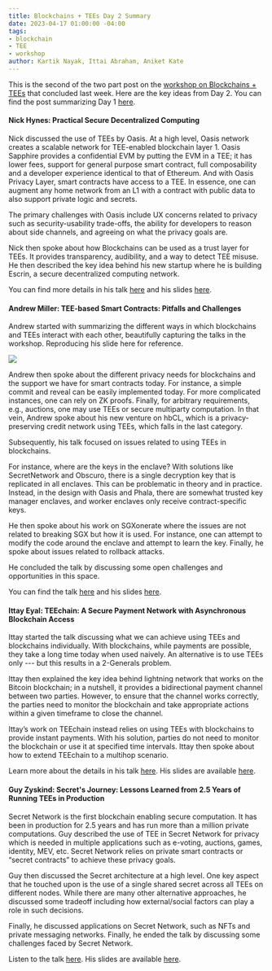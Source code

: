 ```yaml
---
title: Blockchains + TEEs Day 2 Summary
date: 2023-04-17 01:00:00 -04:00
tags:
- blockchain
- TEE
- workshop
author: Kartik Nayak, Ittai Abraham, Aniket Kate
---
```


This is the second of the two part post on the [workshop on Blockchains + TEEs](https://blockchainsplusx.github.io) that concluded last week. Here are the key ideas from Day 2. You can find the post summarizing Day 1 [here](https://decentralizedthoughts.github.io/2023-04-09-blockchainsplustees-day1-summary/).

#### Nick Hynes: Practical Secure Decentralized Computing

Nick discussed the use of TEEs by Oasis. At a high level, Oasis network creates a scalable network for TEE-enabled blockchain layer 1. Oasis Sapphire provides a confidential EVM by putting the EVM in a TEE; it has lower fees, support for general purpose smart contract, full composability and a developer experience identical to that of Ethereum. And with Oasis Privacy Layer, smart contracts have access to a TEE. In essence, one can augment any home network from an L1 with a contract with public data to also support private logic and secrets.


The primary challenges with Oasis include UX concerns related to privacy such as security-usability trade-offs, the ability for developers to reason about side channels, and agreeing on what the privacy goals are.

Nick then spoke about how Blockchains can be used as a trust layer for TEEs. It provides transparency, audibility, and a way to detect TEE misuse. He then described the key idea behind his new startup where he is building Escrin, a secure decentralized computing network.

You can find more details in his talk [here](https://youtu.be/zIU3gFTb2PM?t=402) and his slides [here](https://docs.google.com/presentation/d/1jMwMky4m9DbP3CrpH50ldJITyOsE-u56DfmHsthdCSg/edit#slide=id.p).

#### Andrew Miller: TEE-based Smart Contracts: Pitfalls and Challenges

Andrew started with summarizing the different ways in which blockchains and TEEs interact with each other, beautifully capturing the talks in the workshop. Reproducing his slide here for reference.

![](https://i.imgur.com/bUrq2Fl.png)

Andrew then spoke about the different privacy needs for blockchains and the support we have for smart contracts today. For instance, a simple commit and reveal can be easily implemented today. For more complicated instances, one can rely on ZK proofs. Finally, for arbitrary requirements, e.g., auctions, one may use TEEs or secure multiparty computation. In that vein, Andrew spoke about his new venture on hbCL, which is a privacy-preserving credit network using TEEs, which falls in the last category.

Subsequently, his talk focused on issues related to using TEEs in blockchains.

For instance, where are the keys in the enclave? With solutions like SecretNetwork and Obscuro, there is a single decryption key that is replicated in all enclaves. This can be problematic in theory and in practice. Instead, in the design with Oasis and Phala, there are somewhat trusted key manager enclaves, and worker enclaves only receive contract-specific keys.

He then spoke about his work on SGXonerate where the issues are not related to breaking SGX but how it is used. For instance, one can attempt to modify the code around the enclave and attempt to learn the key. Finally, he spoke about issues related to rollback attacks.

He concluded the talk by discussing some open challenges and opportunities in this space. 

You can find the talk [here](https://youtu.be/zIU3gFTb2PM?t=1668) and his slides [here]().

#### Ittay Eyal: TEEchain: A Secure Payment Network with Asynchronous Blockchain Access

Ittay started the talk discussing what we can achieve using TEEs and blockchains individually. With blockchains, while payments are possible, they take a long time today when used naively. An alternative is to use TEEs only --- but this results in a 2-Generals problem.

Ittay then explained the key idea behind lightning network that works on the Bitcoin blockchain; in a nutshell, it provides a bidirectional payment channel between two parties. However, to ensure that the channel works correctly, the parties need to monitor the blockchain and take appropriate actions within a given timeframe to close the channel. 

Ittay’s work on TEEchain instead relies on using TEEs with blockchains to provide instant payments. With his solution, parties do not need to monitor the blockchain or use it at specified time intervals. Ittay then spoke about how to extend TEEchain to a multihop scenario. 

Learn more about the details in his talk [here](https://youtu.be/zIU3gFTb2PM?t=7039). His slides are available [here](https://blockchainsplusx.github.io/docs/tees/IttayEyal.pdf).

#### Guy Zyskind: Secret's Journey: Lessons Learned from 2.5 Years of Running TEEs in Production

Secret Network is the first blockchain enabling secure computation. It has been in production for 2.5 years and has run more than a million private computations. Guy described the use of TEE in Secret Network for privacy which is needed in multiple applications such as e-voting, auctions, games, identity, MEV, etc. Secret Network relies on private smart contracts or “secret contracts” to achieve these privacy goals.

Guy then discussed the Secret architecture at a high level. One key aspect that he touched upon is the use of a single shared secret across all TEEs on different nodes. While there are many other alternative approaches, he discussed some tradeoff including how external/social factors can play a role in such decisions.

Finally, he discussed applications on Secret Network, such as NFTs and private messaging networks. Finally, he ended the talk by discussing some challenges faced by Secret Network.

Listen to the talk [here](https://youtu.be/zIU3gFTb2PM?t=9020). His slides are available [here]().

